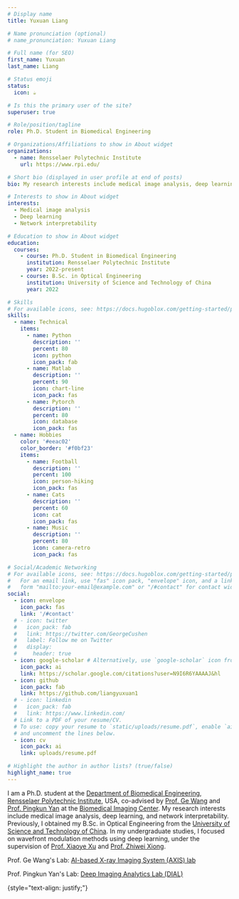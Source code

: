 ```yaml
---
# Display name
title: Yuxuan Liang

# Name pronunciation (optional)
# name_pronunciation: Yuxuan Liang

# Full name (for SEO)
first_name: Yuxuan
last_name: Liang

# Status emoji
status:
  icon: ☕️

# Is this the primary user of the site?
superuser: true

# Role/position/tagline
role: Ph.D. Student in Biomedical Engineering

# Organizations/Affiliations to show in About widget
organizations:
  - name: Rensselaer Polytechnic Institute
    url: https://www.rpi.edu/

# Short bio (displayed in user profile at end of posts)
bio: My research interests include medical image analysis, deep learning, and network interpretability.

# Interests to show in About widget
interests:
  - Medical image analysis
  - Deep learning
  - Network interpretability

# Education to show in About widget
education:
  courses:
    - course: Ph.D. Student in Biomedical Engineering
      institution: Rensselaer Polytechnic Institute
      year: 2022-present
    - course: B.Sc. in Optical Engineering
      institution: University of Science and Technology of China
      year: 2022

# Skills
# For available icons, see: https://docs.hugoblox.com/getting-started/page-builder/#icons
skills:
  - name: Technical
    items:
      - name: Python
        description: ''
        percent: 80
        icon: python
        icon_pack: fab
      - name: Matlab
        description: ''
        percent: 90
        icon: chart-line
        icon_pack: fas
      - name: Pytorch
        description: ''
        percent: 80
        icon: database
        icon_pack: fas
  - name: Hobbies
    color: '#eeac02'
    color_border: '#f0bf23'
    items:
      - name: Football
        description: ''
        percent: 100
        icon: person-hiking
        icon_pack: fas
      - name: Cats
        description: ''
        percent: 60
        icon: cat
        icon_pack: fas
      - name: Music
        description: ''
        percent: 80
        icon: camera-retro
        icon_pack: fas

# Social/Academic Networking
# For available icons, see: https://docs.hugoblox.com/getting-started/page-builder/#icons
#   For an email link, use "fas" icon pack, "envelope" icon, and a link in the
#   form "mailto:your-email@example.com" or "/#contact" for contact widget.
social:
  - icon: envelope
    icon_pack: fas
    link: '/#contact'
  # - icon: twitter
  #   icon_pack: fab
  #   link: https://twitter.com/GeorgeCushen
  #   label: Follow me on Twitter
  #   display:
  #     header: true
  - icon: google-scholar # Alternatively, use `google-scholar` icon from `ai` icon pack
    icon_pack: ai
    link: https://scholar.google.com/citations?user=N9I6R6YAAAAJ&hl
  - icon: github
    icon_pack: fab
    link: https://github.com/liangyuxuan1
  # - icon: linkedin
  #   icon_pack: fab
  #   link: https://www.linkedin.com/
  # Link to a PDF of your resume/CV.
  # To use: copy your resume to `static/uploads/resume.pdf`, enable `ai` icons in `params.yaml`,
  # and uncomment the lines below.
  - icon: cv
    icon_pack: ai
    link: uploads/resume.pdf

# Highlight the author in author lists? (true/false)
highlight_name: true
---
```


I am a Ph.D. student at the [Department of Biomedical Engineering](https://bme.rpi.edu/), [Rensselaer Polytechnic Institute](https://www.rpi.edu/), USA, co-advised by [Prof. Ge Wang](https://faculty.rpi.edu/ge-wang) and [Prof. Pingkun Yan](https://faculty.rpi.edu/pingkun-yan) at the [Biomedical Imaging Center](https://biotech.rpi.edu/biomedical-imaging-center). My research interests include medical image analysis, deep learning, and network interpretability. Previously, I obtained my B.Sc. in Optical Engineering from the [University of Science and Technology of China](https://www.ustc.edu.cn). In my undergraduate studies, I focused on wavefront modulation methods using deep learning, under the supervision of [Prof. Xiaoye Xu](https://faculty.ustc.edu.cn/xuxiaoye) and [Prof. Zhiwei Xiong](http://staff.ustc.edu.cn/~zwxiong/).

Prof. Ge Wang's Lab: [AI-based X-ray Imaging System (AXIS) lab](https://wang-axis.github.io/)

Prof. Pingkun Yan's Lab: [Deep Imaging Analytics Lab (DIAL)](https://dial.rpi.edu/)

{style="text-align: justify;"}
